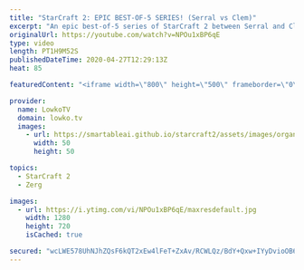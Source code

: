 ```yaml
---
title: "StarCraft 2: EPIC BEST-OF-5 SERIES! (Serral vs Clem)"
excerpt: "An epic best-of-5 series of StarCraft 2 between Serral and Clem. Serral is widely considered to be the strongest SC2 professional gamer in the world. Clem is one of the best Terran players in the world and he's continously getting better. In this video they face off against each other in a series of"
originalUrl: https://youtube.com/watch?v=NPOu1xBP6qE
type: video
length: PT1H9M52S
publishedDateTime: 2020-04-27T12:29:13Z
heat: 85

featuredContent: "<iframe width=\"800\" height=\"500\" frameborder=\"0\" src=\"https://www.youtube.com/embed/NPOu1xBP6qE\" allow=\"accelerometer; autoplay; encrypted-media; gyroscope; picture-in-picture\" allowfullscreen></iframe>"

provider:
  name: LowkoTV
  domain: lowko.tv
  images:
    - url: https://smartableai.github.io/starcraft2/assets/images/organizations/lowko.tv-50x50.jpg
      width: 50
      height: 50

topics:
  - StarCraft 2
  - Zerg

images:
  - url: https://i.ytimg.com/vi/NPOu1xBP6qE/maxresdefault.jpg
    width: 1280
    height: 720
    isCached: true

secured: "wcLWE578UhNJhZQsF6kQT2xEw4lFeT+ZxAv/RCWLQz/BdY+Qxw+IYyDvioOB6eyKE768lURsyYQtc/LgkigzrF9cCaOufQAj24PJ9zbbdh6zGcowluUekEZTVhm5uoxuK9Gh3uFuHqhfq/+PItRrLxsNxhRcEl0cFbJwq2erHo4jkBqGP6WoBl7CAlN00khA4A4Mo9/R/UgPe01l5aojCsmY7caBOEnw3P+z6KMCB32wxa7QYtT9m/5GT6bbaHlj4UTqRXMqKTPL6m4mK4wiPbGGcCHKnyePDNdsaK9qAV7Av5t5a8p+Ddtn42YtO8viRpGzr+8NWaVuG0EV5xT0N9uD3aNt7+qZEfWUU1T6ShgFWGlGDl8xRzJLUlqq0TzLoo92eklbsfkYg2KIMr4OdYJ2YARg74iFE9rGz+Dwvp6dYAaR384C/m1kWEB2E6/b;3K/XH6VU32oAx+ndalmC/A=="
---
```


